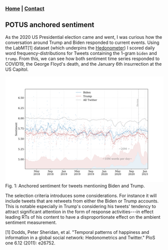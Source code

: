 ### [Home](../../index.md) | [Contact](../../contact.md) 

## POTUS anchored sentiment

As the 2020 US Presidential election came and went, I was curious how the conversation around Trump and Biden
responded to current events. Using the LabMT[1] dataset (which underpins the [Hedonometer](https://hedonometer.org))
I scored daily word frequency-distributions for Tweets containing the 1-gram `biden` and `trump`.
From this, we can see how both sentiment time series responded to COVID19, the George Floyd's death, 
and the January 6th insurrection at the US Capitol. 

![POTUS anchored sentiment](potus_sentiment_compare_004.png)
Fig. 1: Anchored sentiment for tweets mentioning Biden and Trump. 

The selection criteria introduces some considerations. For instance it will include tweets that are retweets from either 
the Biden or Trump accounts. This is notable especially in Trump's considering his tweets' tendency to attract significant attention
in the form of response activities---in effect leading RTs of his content to have a disproportionate effect on the ambient sentiment measurement.  



[1] Dodds, Peter Sheridan, et al. "Temporal patterns of happiness and information in a global social network: Hedonometrics and Twitter." PloS one 6.12 (2011): e26752.
